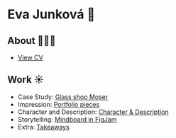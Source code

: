 # Eva Junková 🌸

## About 👩🏽‍💻



- [View CV](CV-1.pdf)

## Work ☀️
- Case Study: [Glass shop Moser](https://evajunkova.github.io/english-for-designers/03-aboutness/case-study.html)
- Impression: [Portfolio pieces](https://evajunkova.github.io/english-for-designers/02-impression)
- Character and Description: [Character & Description](https://evajunkova.github.io/english-for-designers/00-composition/01-character-description)
- Storytelling: [Mindboard in FigJam](https://app.milanote.com/1MW2Vj13qAZueP?p=pibd97cnoks)
- Extra: [Takeaways](https://evajunkova.github.io/english-for-designers/extra-takeaways/)
